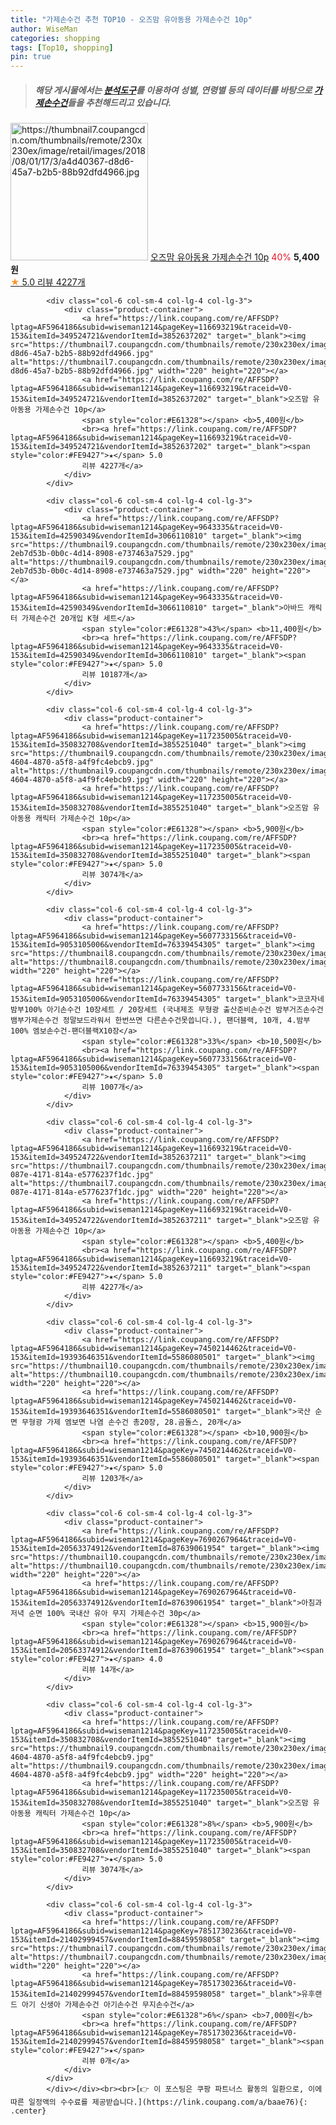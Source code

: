 ```yaml
---
title: "가제손수건 추천 TOP10 - 오즈맘 유아동용 가제손수건 10p"
author: WiseMan
categories: shopping
tags: [Top10, shopping]
pin: true
---
```


> ##### 해당 게시물에서는 [**분석도구**](https://itemscout.io/)를 이용하여 **성별**, **연령별** 등의 데이터를 바탕으로 [**가제손수건**](https://link.coupang.com/a/baae76)들을 추천해드리고 있습니다.
<div class="container"><div class="row">
            <div class="col-6 col-sm-4 col-lg-4 col-lg-3">
                <div class="product-container">
                    <a href="https://link.coupang.com/re/AFFSDP?lptag=AF5964186&subid=wiseman1214&pageKey=116693219&traceid=V0-153&itemId=349524721&vendorItemId=3852637202" target="_blank"><img src="https://thumbnail7.coupangcdn.com/thumbnails/remote/230x230ex/image/retail/images/2018/08/01/17/3/a4d40367-d8d6-45a7-b2b5-88b92dfd4966.jpg" alt="https://thumbnail7.coupangcdn.com/thumbnails/remote/230x230ex/image/retail/images/2018/08/01/17/3/a4d40367-d8d6-45a7-b2b5-88b92dfd4966.jpg" width="220" height="220"></a>
                    <a href="https://link.coupang.com/re/AFFSDP?lptag=AF5964186&subid=wiseman1214&pageKey=116693219&traceid=V0-153&itemId=349524721&vendorItemId=3852637202" target="_blank">오즈맘 유아동용 가제손수건 10p</a>
                    <span style="color:#E61328">40%</span> <b>5,400원</b>
                    <br><a href="https://link.coupang.com/re/AFFSDP?lptag=AF5964186&subid=wiseman1214&pageKey=116693219&traceid=V0-153&itemId=349524721&vendorItemId=3852637202" target="_blank"><span style="color:#FE9427">★</span> 5.0
                    리뷰 4227개</a>
                </div>
            </div>
            
            <div class="col-6 col-sm-4 col-lg-4 col-lg-3">
                <div class="product-container">
                    <a href="https://link.coupang.com/re/AFFSDP?lptag=AF5964186&subid=wiseman1214&pageKey=116693219&traceid=V0-153&itemId=349524721&vendorItemId=3852637202" target="_blank"><img src="https://thumbnail7.coupangcdn.com/thumbnails/remote/230x230ex/image/retail/images/2018/08/01/17/3/a4d40367-d8d6-45a7-b2b5-88b92dfd4966.jpg" alt="https://thumbnail7.coupangcdn.com/thumbnails/remote/230x230ex/image/retail/images/2018/08/01/17/3/a4d40367-d8d6-45a7-b2b5-88b92dfd4966.jpg" width="220" height="220"></a>
                    <a href="https://link.coupang.com/re/AFFSDP?lptag=AF5964186&subid=wiseman1214&pageKey=116693219&traceid=V0-153&itemId=349524721&vendorItemId=3852637202" target="_blank">오즈맘 유아동용 가제손수건 10p</a>
                    <span style="color:#E61328"></span> <b>5,400원</b>
                    <br><a href="https://link.coupang.com/re/AFFSDP?lptag=AF5964186&subid=wiseman1214&pageKey=116693219&traceid=V0-153&itemId=349524721&vendorItemId=3852637202" target="_blank"><span style="color:#FE9427">★</span> 5.0
                    리뷰 4227개</a>
                </div>
            </div>
            
            <div class="col-6 col-sm-4 col-lg-4 col-lg-3">
                <div class="product-container">
                    <a href="https://link.coupang.com/re/AFFSDP?lptag=AF5964186&subid=wiseman1214&pageKey=9643335&traceid=V0-153&itemId=42590349&vendorItemId=3066110810" target="_blank"><img src="https://thumbnail9.coupangcdn.com/thumbnails/remote/230x230ex/image/retail/images/1670589535924732-2eb7d53b-0b0c-4d14-8908-e737463a7529.jpg" alt="https://thumbnail9.coupangcdn.com/thumbnails/remote/230x230ex/image/retail/images/1670589535924732-2eb7d53b-0b0c-4d14-8908-e737463a7529.jpg" width="220" height="220"></a>
                    <a href="https://link.coupang.com/re/AFFSDP?lptag=AF5964186&subid=wiseman1214&pageKey=9643335&traceid=V0-153&itemId=42590349&vendorItemId=3066110810" target="_blank">아바드 캐릭터 가제손수건 20개입 K형 세트</a>
                    <span style="color:#E61328">43%</span> <b>11,400원</b>
                    <br><a href="https://link.coupang.com/re/AFFSDP?lptag=AF5964186&subid=wiseman1214&pageKey=9643335&traceid=V0-153&itemId=42590349&vendorItemId=3066110810" target="_blank"><span style="color:#FE9427">★</span> 5.0
                    리뷰 10187개</a>
                </div>
            </div>
            
            <div class="col-6 col-sm-4 col-lg-4 col-lg-3">
                <div class="product-container">
                    <a href="https://link.coupang.com/re/AFFSDP?lptag=AF5964186&subid=wiseman1214&pageKey=117235005&traceid=V0-153&itemId=350832708&vendorItemId=3855251040" target="_blank"><img src="https://thumbnail9.coupangcdn.com/thumbnails/remote/230x230ex/image/retail/images/2018/08/02/17/3/d02e0bbd-4604-4870-a5f8-a4f9fc4ebcb9.jpg" alt="https://thumbnail9.coupangcdn.com/thumbnails/remote/230x230ex/image/retail/images/2018/08/02/17/3/d02e0bbd-4604-4870-a5f8-a4f9fc4ebcb9.jpg" width="220" height="220"></a>
                    <a href="https://link.coupang.com/re/AFFSDP?lptag=AF5964186&subid=wiseman1214&pageKey=117235005&traceid=V0-153&itemId=350832708&vendorItemId=3855251040" target="_blank">오즈맘 유아동용 캐릭터 가제손수건 10p</a>
                    <span style="color:#E61328"></span> <b>5,900원</b>
                    <br><a href="https://link.coupang.com/re/AFFSDP?lptag=AF5964186&subid=wiseman1214&pageKey=117235005&traceid=V0-153&itemId=350832708&vendorItemId=3855251040" target="_blank"><span style="color:#FE9427">★</span> 5.0
                    리뷰 3074개</a>
                </div>
            </div>
            
            <div class="col-6 col-sm-4 col-lg-4 col-lg-3">
                <div class="product-container">
                    <a href="https://link.coupang.com/re/AFFSDP?lptag=AF5964186&subid=wiseman1214&pageKey=5607733156&traceid=V0-153&itemId=9053105006&vendorItemId=76339454305" target="_blank"><img src="https://thumbnail8.coupangcdn.com/thumbnails/remote/230x230ex/image/vendor_inventory/2b74/172f138078e3cea44f9e35a81c5b81d715141e6f57083496fc866ca0b409.png" alt="https://thumbnail8.coupangcdn.com/thumbnails/remote/230x230ex/image/vendor_inventory/2b74/172f138078e3cea44f9e35a81c5b81d715141e6f57083496fc866ca0b409.png" width="220" height="220"></a>
                    <a href="https://link.coupang.com/re/AFFSDP?lptag=AF5964186&subid=wiseman1214&pageKey=5607733156&traceid=V0-153&itemId=9053105006&vendorItemId=76339454305" target="_blank">코코자네 밤부100% 아기손수건 10장세트 / 20장세트 (국내제조 무형광 출산준비손수건 밤부거즈손수건 뱀부가제손수건 정말보드라워서 한번쓰면 다른손수건못씁니다.), 팬더블랙, 10개, 4.밤부100% 엠보손수건-팬더블랙X10장</a>
                    <span style="color:#E61328">33%</span> <b>10,500원</b>
                    <br><a href="https://link.coupang.com/re/AFFSDP?lptag=AF5964186&subid=wiseman1214&pageKey=5607733156&traceid=V0-153&itemId=9053105006&vendorItemId=76339454305" target="_blank"><span style="color:#FE9427">★</span> 5.0
                    리뷰 1007개</a>
                </div>
            </div>
            
            <div class="col-6 col-sm-4 col-lg-4 col-lg-3">
                <div class="product-container">
                    <a href="https://link.coupang.com/re/AFFSDP?lptag=AF5964186&subid=wiseman1214&pageKey=116693219&traceid=V0-153&itemId=349524722&vendorItemId=3852637211" target="_blank"><img src="https://thumbnail7.coupangcdn.com/thumbnails/remote/230x230ex/image/retail/images/2018/08/01/17/3/5a2b974e-087e-4171-814a-e5776237f1dc.jpg" alt="https://thumbnail7.coupangcdn.com/thumbnails/remote/230x230ex/image/retail/images/2018/08/01/17/3/5a2b974e-087e-4171-814a-e5776237f1dc.jpg" width="220" height="220"></a>
                    <a href="https://link.coupang.com/re/AFFSDP?lptag=AF5964186&subid=wiseman1214&pageKey=116693219&traceid=V0-153&itemId=349524722&vendorItemId=3852637211" target="_blank">오즈맘 유아동용 가제손수건 10p</a>
                    <span style="color:#E61328"></span> <b>5,400원</b>
                    <br><a href="https://link.coupang.com/re/AFFSDP?lptag=AF5964186&subid=wiseman1214&pageKey=116693219&traceid=V0-153&itemId=349524722&vendorItemId=3852637211" target="_blank"><span style="color:#FE9427">★</span> 5.0
                    리뷰 4227개</a>
                </div>
            </div>
            
            <div class="col-6 col-sm-4 col-lg-4 col-lg-3">
                <div class="product-container">
                    <a href="https://link.coupang.com/re/AFFSDP?lptag=AF5964186&subid=wiseman1214&pageKey=7450214462&traceid=V0-153&itemId=19393646351&vendorItemId=5586080501" target="_blank"><img src="https://thumbnail10.coupangcdn.com/thumbnails/remote/230x230ex/image/vendor_inventory/0cdf/93be76e253ba475f41c534e3b79d28db93dd07a4d0c4669ce59511717722.jpg" alt="https://thumbnail10.coupangcdn.com/thumbnails/remote/230x230ex/image/vendor_inventory/0cdf/93be76e253ba475f41c534e3b79d28db93dd07a4d0c4669ce59511717722.jpg" width="220" height="220"></a>
                    <a href="https://link.coupang.com/re/AFFSDP?lptag=AF5964186&subid=wiseman1214&pageKey=7450214462&traceid=V0-153&itemId=19393646351&vendorItemId=5586080501" target="_blank">국산 순면 무형광 가제 엠보면 나염 손수건 총20장, 28.곰돌스, 20개</a>
                    <span style="color:#E61328"></span> <b>10,900원</b>
                    <br><a href="https://link.coupang.com/re/AFFSDP?lptag=AF5964186&subid=wiseman1214&pageKey=7450214462&traceid=V0-153&itemId=19393646351&vendorItemId=5586080501" target="_blank"><span style="color:#FE9427">★</span> 5.0
                    리뷰 1203개</a>
                </div>
            </div>
            
            <div class="col-6 col-sm-4 col-lg-4 col-lg-3">
                <div class="product-container">
                    <a href="https://link.coupang.com/re/AFFSDP?lptag=AF5964186&subid=wiseman1214&pageKey=7690267964&traceid=V0-153&itemId=20563374912&vendorItemId=87639061954" target="_blank"><img src="https://thumbnail10.coupangcdn.com/thumbnails/remote/230x230ex/image/vendor_inventory/4ac3/4f6cf54b365283d1b84f7bc6aeed7d248cadfa085995b6e021f81090ba09.jpg" alt="https://thumbnail10.coupangcdn.com/thumbnails/remote/230x230ex/image/vendor_inventory/4ac3/4f6cf54b365283d1b84f7bc6aeed7d248cadfa085995b6e021f81090ba09.jpg" width="220" height="220"></a>
                    <a href="https://link.coupang.com/re/AFFSDP?lptag=AF5964186&subid=wiseman1214&pageKey=7690267964&traceid=V0-153&itemId=20563374912&vendorItemId=87639061954" target="_blank">아침과저녁 순면 100% 국내산 유아 무지 가제손수건 30p</a>
                    <span style="color:#E61328"></span> <b>15,900원</b>
                    <br><a href="https://link.coupang.com/re/AFFSDP?lptag=AF5964186&subid=wiseman1214&pageKey=7690267964&traceid=V0-153&itemId=20563374912&vendorItemId=87639061954" target="_blank"><span style="color:#FE9427">★</span> 4.0
                    리뷰 14개</a>
                </div>
            </div>
            
            <div class="col-6 col-sm-4 col-lg-4 col-lg-3">
                <div class="product-container">
                    <a href="https://link.coupang.com/re/AFFSDP?lptag=AF5964186&subid=wiseman1214&pageKey=117235005&traceid=V0-153&itemId=350832708&vendorItemId=3855251040" target="_blank"><img src="https://thumbnail9.coupangcdn.com/thumbnails/remote/230x230ex/image/retail/images/2018/08/02/17/3/d02e0bbd-4604-4870-a5f8-a4f9fc4ebcb9.jpg" alt="https://thumbnail9.coupangcdn.com/thumbnails/remote/230x230ex/image/retail/images/2018/08/02/17/3/d02e0bbd-4604-4870-a5f8-a4f9fc4ebcb9.jpg" width="220" height="220"></a>
                    <a href="https://link.coupang.com/re/AFFSDP?lptag=AF5964186&subid=wiseman1214&pageKey=117235005&traceid=V0-153&itemId=350832708&vendorItemId=3855251040" target="_blank">오즈맘 유아동용 캐릭터 가제손수건 10p</a>
                    <span style="color:#E61328">8%</span> <b>5,900원</b>
                    <br><a href="https://link.coupang.com/re/AFFSDP?lptag=AF5964186&subid=wiseman1214&pageKey=117235005&traceid=V0-153&itemId=350832708&vendorItemId=3855251040" target="_blank"><span style="color:#FE9427">★</span> 5.0
                    리뷰 3074개</a>
                </div>
            </div>
            
            <div class="col-6 col-sm-4 col-lg-4 col-lg-3">
                <div class="product-container">
                    <a href="https://link.coupang.com/re/AFFSDP?lptag=AF5964186&subid=wiseman1214&pageKey=7851730236&traceid=V0-153&itemId=21402999457&vendorItemId=88459598058" target="_blank"><img src="https://thumbnail7.coupangcdn.com/thumbnails/remote/230x230ex/image/vendor_inventory/b687/ef08c25c9d9719b27a4b23950efab6b32a4b990f8d959ba4807441f11a65.png" alt="https://thumbnail7.coupangcdn.com/thumbnails/remote/230x230ex/image/vendor_inventory/b687/ef08c25c9d9719b27a4b23950efab6b32a4b990f8d959ba4807441f11a65.png" width="220" height="220"></a>
                    <a href="https://link.coupang.com/re/AFFSDP?lptag=AF5964186&subid=wiseman1214&pageKey=7851730236&traceid=V0-153&itemId=21402999457&vendorItemId=88459598058" target="_blank">유후랜드 아기 신생아 가제손수건 아기손수건 무지손수건</a>
                    <span style="color:#E61328">6%</span> <b>7,000원</b>
                    <br><a href="https://link.coupang.com/re/AFFSDP?lptag=AF5964186&subid=wiseman1214&pageKey=7851730236&traceid=V0-153&itemId=21402999457&vendorItemId=88459598058" target="_blank"><span style="color:#FE9427">★</span> 
                    리뷰 0개</a>
                </div>
            </div>
            </div></div><br><br>[👉 이 포스팅은 쿠팡 파트너스 활동의 일환으로, 이에 따른 일정액의 수수료를 제공받습니다.](https://link.coupang.com/a/baae76){: .center}